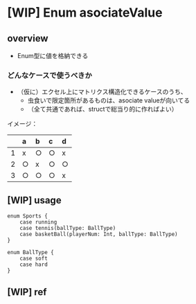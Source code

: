 # [WIP] Enum asociateValue

## overview

- Enum型に値を格納できる

### どんなケースで使うべきか

- （仮に）エクセル上にマトリクス構造化できるケースのうち、
	- 虫食いで限定箇所があるものは、asociate valueが向いてる
	- （全て共通であれば、structで総当り的に作ればよい）

イメージ：

||a|b|c|d|
|:--|:--|:--|:--|:--|
|1|x|○|○|x|
|2|○|x|○|○|
|3|○|○|○|x|

## [WIP] usage

```
enum Sports {
    case running
    case tennis(ballType: BallType)
    case basketBall(playerNum: Int, ballType: BallType)
}

enum BallType {
    case soft
    case hard
}
```

## [WIP] ref